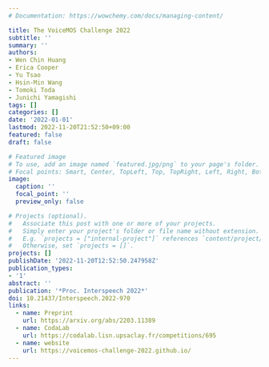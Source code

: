 ```yaml
---
# Documentation: https://wowchemy.com/docs/managing-content/

title: The VoiceMOS Challenge 2022
subtitle: ''
summary: ''
authors:
- Wen Chin Huang
- Erica Cooper
- Yu Tsao
- Hsin-Min Wang
- Tomoki Toda
- Junichi Yamagishi
tags: []
categories: []
date: '2022-01-01'
lastmod: 2022-11-20T21:52:50+09:00
featured: false
draft: false

# Featured image
# To use, add an image named `featured.jpg/png` to your page's folder.
# Focal points: Smart, Center, TopLeft, Top, TopRight, Left, Right, BottomLeft, Bottom, BottomRight.
image:
  caption: ''
  focal_point: ''
  preview_only: false

# Projects (optional).
#   Associate this post with one or more of your projects.
#   Simply enter your project's folder or file name without extension.
#   E.g. `projects = ["internal-project"]` references `content/project/deep-learning/index.md`.
#   Otherwise, set `projects = []`.
projects: []
publishDate: '2022-11-20T12:52:50.247958Z'
publication_types:
- '1'
abstract: ''
publication: '*Proc. Interspeech 2022*'
doi: 10.21437/Interspeech.2022-970
links:
  - name: Preprint
    url: https://arxiv.org/abs/2203.11389
  - name: CodaLab
    url: https://codalab.lisn.upsaclay.fr/competitions/695
  - name: website
    url: https://voicemos-challenge-2022.github.io/
---
```

